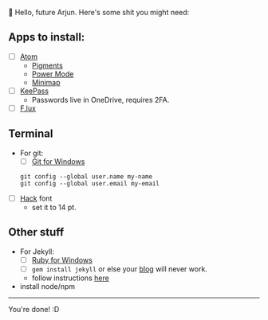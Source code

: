 💁 Hello, future Arjun. Here's some shit you might need:

## Apps to install:

- [ ] [Atom](https://atom.io)
	-	[Pigments](https://atom.io/packages/pigments)
	- [Power Mode](https://atom.io/packages/pigments)
	- [Minimap](https://atom.io/packages/minimap)
- [ ] [KeePass](http://keepass.info/download.html)
	- Passwords live in OneDrive, requires 2FA.
- [ ] [F.lux](https://justgetflux.com/)

## Terminal

- For git:
	- [ ] [Git for Windows](https://git-scm.com/download/win)
	```
	git config --global user.name my-name
	git config --global user.email my-email
	```
- [ ] [Hack](http://sourcefoundry.org/hack/) font
	- set it to 14 pt.

## Other stuff
- For Jekyll:
	- [ ] [Ruby for Windows](http://rubyinstaller.org/)
	- [ ] `gem install jekyll` or else your [blog](http://arjun.ninja/blog) will never work.
	- follow instructions [here](http://jekyll-windows.juthilo.com/)
- install node/npm


***

You're done! :D

